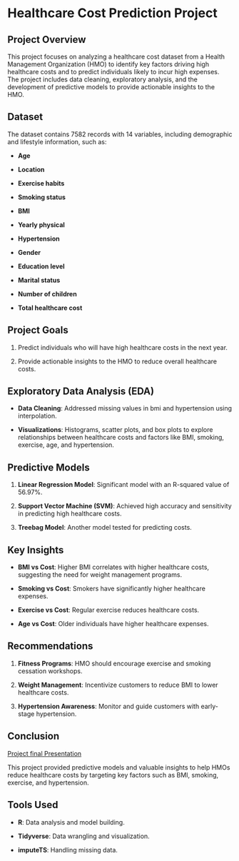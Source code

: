 Healthcare Cost Prediction Project
==================================

Project Overview
----------------

This project focuses on analyzing a healthcare cost dataset from a Health Management Organization (HMO) to identify key factors driving high healthcare costs and to predict individuals likely to incur high expenses. The project includes data cleaning, exploratory analysis, and the development of predictive models to provide actionable insights to the HMO.

Dataset
-------

The dataset contains 7582 records with 14 variables, including demographic and lifestyle information, such as:

*   **Age**
    
*   **Location**
    
*   **Exercise habits**
    
*   **Smoking status**
    
*   **BMI**
    
*   **Yearly physical**
    
*   **Hypertension**
    
*   **Gender**
    
*   **Education level**
    
*   **Marital status**
    
*   **Number of children**
    
*   **Total healthcare cost**
    

Project Goals
-------------

1.  Predict individuals who will have high healthcare costs in the next year.
    
2.  Provide actionable insights to the HMO to reduce overall healthcare costs.
    

Exploratory Data Analysis (EDA)
-------------------------------

*   **Data Cleaning**: Addressed missing values in bmi and hypertension using interpolation.
    
*   **Visualizations**: Histograms, scatter plots, and box plots to explore relationships between healthcare costs and factors like BMI, smoking, exercise, age, and hypertension.
    

Predictive Models
-----------------

1.  **Linear Regression Model**: Significant model with an R-squared value of 56.97%.
    
2.  **Support Vector Machine (SVM)**: Achieved high accuracy and sensitivity in predicting high healthcare costs.
    
3.  **Treebag Model**: Another model tested for predicting costs.
    

Key Insights
------------

*   **BMI vs Cost**: Higher BMI correlates with higher healthcare costs, suggesting the need for weight management programs.
    
*   **Smoking vs Cost**: Smokers have significantly higher healthcare expenses.
    
*   **Exercise vs Cost**: Regular exercise reduces healthcare costs.
    
*   **Age vs Cost**: Older individuals have higher healthcare expenses.
    

Recommendations
---------------

1.  **Fitness Programs**: HMO should encourage exercise and smoking cessation workshops.
    
2.  **Weight Management**: Incentivize customers to reduce BMI to lower healthcare costs.
    
3.  **Hypertension Awareness**: Monitor and guide customers with early-stage hypertension.
    

Conclusion
----------
[Project final Presentation](https://docs.google.com/presentation/d/18nxU2IlXd_pJpTiUZxuETRbOZo3_YIC0/edit#slide=id.p1)

This project provided predictive models and valuable insights to help HMOs reduce healthcare costs by targeting key factors such as BMI, smoking, exercise, and hypertension.

Tools Used
----------

*   **R**: Data analysis and model building.
    
*   **Tidyverse**: Data wrangling and visualization.
    
*   **imputeTS**: Handling missing data.

